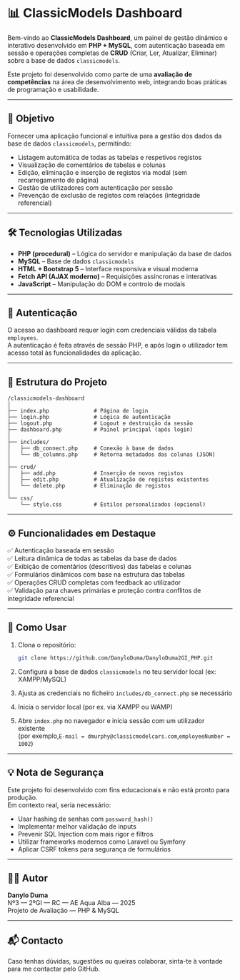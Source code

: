 # 📊 ClassicModels Dashboard

Bem-vindo ao **ClassicModels Dashboard**, um painel de gestão dinâmico e interativo desenvolvido em **PHP + MySQL**, com autenticação baseada em sessão e operações completas de **CRUD** (Criar, Ler, Atualizar, Eliminar) sobre a base de dados `classicmodels`.

Este projeto foi desenvolvido como parte de uma **avaliação de competências** na área de desenvolvimento web, integrando boas práticas de programação e usabilidade.

---

## 🧠 Objetivo

Fornecer uma aplicação funcional e intuitiva para a gestão dos dados da base de dados `classicmodels`, permitindo:

- Listagem automática de todas as tabelas e respetivos registos  
- Visualização de comentários de tabelas e colunas  
- Edição, eliminação e inserção de registos via modal (sem recarregamento de página)  
- Gestão de utilizadores com autenticação por sessão  
- Prevenção de exclusão de registos com relações (integridade referencial)  

---

## 🛠️ Tecnologias Utilizadas

- **PHP (procedural)** – Lógica do servidor e manipulação da base de dados  
- **MySQL** – Base de dados `classicmodels`  
- **HTML + Bootstrap 5** – Interface responsiva e visual moderna  
- **Fetch API (AJAX moderno)** – Requisições assíncronas e interativas  
- **JavaScript** – Manipulação do DOM e controlo de modais  

---

## 🔐 Autenticação

O acesso ao dashboard requer login com credenciais válidas da tabela `employees`.  
A autenticação é feita através de sessão PHP, e após login o utilizador tem acesso total às funcionalidades da aplicação.

---

## 🧩 Estrutura do Projeto

```
/classicmodels-dashboard
│
├── index.php              # Página de login
├── login.php              # Lógica de autenticação
├── logout.php             # Logout e destruição da sessão
├── dashboard.php          # Painel principal (após login)
│
├── includes/
│   ├── db_connect.php     # Conexão à base de dados
│   └── db_columns.php     # Retorna metadados das colunas (JSON)
│
├── crud/
│   ├── add.php            # Inserção de novos registos
│   ├── edit.php           # Atualização de registos existentes
│   └── delete.php         # Eliminação de registos
│
└── css/
    └── style.css          # Estilos personalizados (opcional)
```

---

## ⚙️ Funcionalidades em Destaque

✅ Autenticação baseada em sessão  
✅ Leitura dinâmica de todas as tabelas da base de dados  
✅ Exibição de comentários (descritivos) das tabelas e colunas  
✅ Formulários dinâmicos com base na estrutura das tabelas  
✅ Operações CRUD completas com feedback ao utilizador  
✅ Validação para chaves primárias e proteção contra conflitos de integridade referencial  

---

## 🚀 Como Usar

1. Clona o repositório:
   ```bash
   git clone https://github.com/DanyloDuma/DanyloDuma2GI_PHP.git
   ```

2. Configura a base de dados `classicmodels` no teu servidor local (ex: XAMPP/MySQL)

3. Ajusta as credenciais no ficheiro `includes/db_connect.php` se necessário

4. Inicia o servidor local (por ex. via XAMPP ou WAMP)

5. Abre `index.php` no navegador e inicia sessão com um utilizador existente  
   (por exemplo,`E-mail = dmurphy@classicmodelcars.com`,`employeeNumber = 1002`)

---

## 💡 Nota de Segurança

Este projeto foi desenvolvido com fins educacionais e não está pronto para produção.  
Em contexto real, seria necessário:

- Usar hashing de senhas com `password_hash()`  
- Implementar melhor validação de inputs  
- Prevenir SQL Injection com mais rigor e filtros  
- Utilizar frameworks modernos como Laravel ou Symfony  
- Aplicar CSRF tokens para segurança de formulários  

---

## 👨‍💻 Autor

**Danylo Duma**  
Nº3 — 2ºGI — RC — AE Aqua Alba — 2025  
Projeto de Avaliação — PHP & MySQL

---

## 📬 Contacto

Caso tenhas dúvidas, sugestões ou queiras colaborar, sinta-te à vontade para me contactar pelo GitHub.